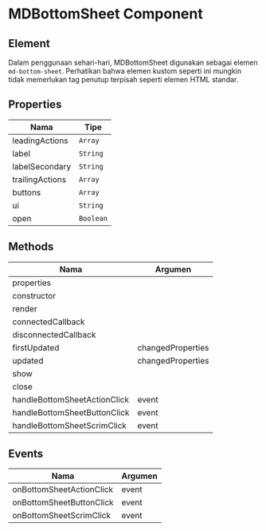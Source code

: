 # MDBottomSheet Component

## Element

Dalam penggunaan sehari-hari, MDBottomSheet digunakan sebagai elemen `md-bottom-sheet`. Perhatikan bahwa elemen kustom seperti ini mungkin tidak memerlukan tag penutup terpisah seperti elemen HTML standar.

## Properties

| Nama | Tipe |
| --- | --- |
| leadingActions | `Array` |
| label | `String` |
| labelSecondary | `String` |
| trailingActions | `Array` |
| buttons | `Array` |
| ui | `String` |
| open | `Boolean` |

## Methods

| Nama | Argumen |
| --- | --- |
| properties |  |
| constructor |  |
| render |  |
| connectedCallback |  |
| disconnectedCallback |  |
| firstUpdated | changedProperties |
| updated | changedProperties |
| show |  |
| close |  |
| handleBottomSheetActionClick | event |
| handleBottomSheetButtonClick | event |
| handleBottomSheetScrimClick | event |

## Events

| Nama | Argumen |
| --- | --- |
| onBottomSheetActionClick | event |
| onBottomSheetButtonClick | event |
| onBottomSheetScrimClick | event |

